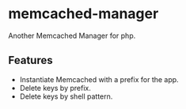 # memcached-manager
Another Memcached Manager for php.

## Features
* Instantiate Memcached with a prefix for the app.
* Delete keys by prefix.
* Delete keys by shell pattern.
